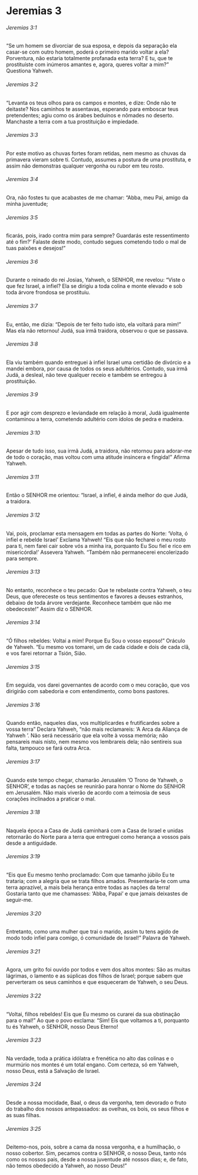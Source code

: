 # Jeremias 3

###### Jeremias 3:1

“Se um homem se divorciar de sua esposa, e depois da separação ela casar-se com outro homem, poderá o primeiro marido voltar a ela? Porventura, não estaria totalmente profanada esta terra? E tu, que te prostituíste com inúmeros amantes e, agora, queres voltar a mim?” Questiona Yahweh.

###### Jeremias 3:2

“Levanta os teus olhos para os campos e montes, e dize: Onde não te deitaste? Nos caminhos te assentavas, esperando para emboscar teus pretendentes; agiu como os árabes beduínos e nômades no deserto. Manchaste a terra com a tua prostituição e impiedade.

###### Jeremias 3:3

Por este motivo as chuvas fortes foram retidas, nem mesmo as chuvas da primavera vieram sobre ti. Contudo, assumes a postura de uma prostituta, e assim não demonstras qualquer vergonha ou rubor em teu rosto.

###### Jeremias 3:4

Ora, não fostes tu que acabastes de me chamar: “Abba, meu Pai, amigo da minha juventude;

###### Jeremias 3:5

ficarás, pois, irado contra mim para sempre? Guardarás este ressentimento até o fim?’ Falaste deste modo, contudo segues cometendo todo o mal de tuas paixões e desejos!”

###### Jeremias 3:6

Durante o reinado do rei Josias, Yahweh, o SENHOR, me revelou: “Viste o que fez Israel, a infiel? Ela se dirigiu a toda colina e monte elevado e sob toda árvore frondosa se prostituiu.

###### Jeremias 3:7

Eu, então, me dizia: “Depois de ter feito tudo isto, ela voltará para mim!” Mas ela não retornou! Judá, sua irmã traidora, observou o que se passava.

###### Jeremias 3:8

Ela viu também quando entreguei à infiel Israel uma certidão de divórcio e a mandei embora, por causa de todos os seus adultérios. Contudo, sua irmã Judá, a desleal, não teve qualquer receio e também se entregou à prostituição.

###### Jeremias 3:9

E por agir com desprezo e leviandade em relação à moral, Judá igualmente contaminou a terra, cometendo adultério com ídolos de pedra e madeira.

###### Jeremias 3:10

Apesar de tudo isso, sua irmã Judá, a traidora, não retornou para adorar-me de todo o coração, mas voltou com uma atitude insincera e fingida!” Afirma Yahweh.

###### Jeremias 3:11

Então o SENHOR me orientou: “Israel, a infiel, é ainda melhor do que Judá, a traidora.

###### Jeremias 3:12

Vai, pois, proclamar esta mensagem em todas as partes do Norte: ‘Volta, ó infiel e rebelde Israel’ Exclama Yahweh! “Eis que não fecharei o meu rosto para ti, nem farei cair sobre vós a minha ira, porquanto Eu Sou fiel e rico em misericórdia!’ Assevera Yahweh. “Também não permanecerei encolerizado para sempre.

###### Jeremias 3:13

No entanto, reconhece o teu pecado: Que te rebelaste contra Yahweh, o teu Deus, que ofereceste os teus sentimentos e favores a deuses estranhos, debaixo de toda árvore verdejante. Reconhece também que não me obedeceste!” Assim diz o SENHOR.

###### Jeremias 3:14

“Ó filhos rebeldes: Voltai a mim! Porque Eu Sou o vosso esposo!” Oráculo de Yahweh. “Eu mesmo vos tomarei, um de cada cidade e dois de cada clã, e vos farei retornar a Tsión, Sião.

###### Jeremias 3:15

Em seguida, vos darei governantes de acordo com o meu coração, que vos dirigirão com sabedoria e com entendimento, como bons pastores.

###### Jeremias 3:16

Quando então, naqueles dias, vos multiplicardes e frutificardes sobre a vossa terra” Declara Yahweh, “não mais reclamareis: ‘A Arca da Aliança de Yahweh ’. Não será necessário que ela volte à vossa memória; não pensareis mais nisto, nem mesmo vos lembrareis dela; não sentireis sua falta, tampouco se fará outra Arca.

###### Jeremias 3:17

Quando este tempo chegar, chamarão Jerusalém ‘O Trono de Yahweh, o SENHOR’, e todas as nações se reunirão para honrar o Nome do SENHOR em Jerusalém. Não mais viverão de acordo com a teimosia de seus corações inclinados a praticar o mal.

###### Jeremias 3:18

Naquela época a Casa de Judá caminhará com a Casa de Israel e unidas retornarão do Norte para a terra que entreguei como herança a vossos pais desde a antiguidade.

###### Jeremias 3:19

“Eis que Eu mesmo tenho proclamado: Com que tamanho júbilo Eu te trataria; com a alegria que se trata filhos amados. Presentearia-te com uma terra aprazível, a mais bela herança entre todas as nações da terra! Gostaria tanto que me chamasses: ‘Abba, Papai’ e que jamais deixastes de seguir-me.

###### Jeremias 3:20

Entretanto, como uma mulher que trai o marido, assim tu tens agido de modo todo infiel para comigo, ó comunidade de Israel!” Palavra de Yahweh.

###### Jeremias 3:21

Agora, um grito foi ouvido por todos e vem dos altos montes: São as muitas lágrimas, o lamento e as súplicas dos filhos de Israel; porque sabem que perverteram os seus caminhos e que esqueceram de Yahweh, o seu Deus.

###### Jeremias 3:22

“Voltai, filhos rebeldes! Eis que Eu mesmo os curarei da sua obstinação para o mal!” Ao que o povo exclama: “Sim! Eis que voltamos a ti, porquanto tu és Yahweh, o SENHOR, nosso Deus Eterno!

###### Jeremias 3:23

Na verdade, toda a prática idólatra e frenética no alto das colinas e o murmúrio nos montes é um total engano. Com certeza, só em Yahweh, nosso Deus, está a Salvação de Israel.

###### Jeremias 3:24

Desde a nossa mocidade, Baal, o deus da vergonha, tem devorado o fruto do trabalho dos nossos antepassados: as ovelhas, os bois, os seus filhos e as suas filhas.

###### Jeremias 3:25

Deitemo-nos, pois, sobre a cama da nossa vergonha, e a humilhação, o nosso cobertor. Sim, pecamos contra o SENHOR, o nosso Deus, tanto nós como os nossos pais, desde a nossa juventude até nossos dias; e, de fato, não temos obedecido a Yahweh, ao nosso Deus!”

